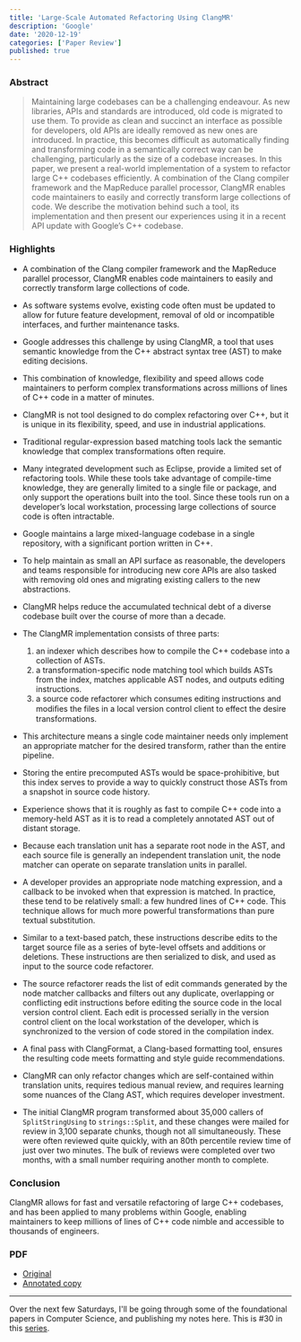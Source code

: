 ```yaml
---
title: 'Large-Scale Automated Refactoring Using ClangMR'
description: 'Google'
date: '2020-12-19'
categories: ['Paper Review']
published: true
---
```


### Abstract

> Maintaining large codebases can be a challenging endeavour. As new libraries, APIs and standards are introduced, old code is migrated to use them. To provide as clean and succinct an interface as possible for developers, old APIs are ideally removed as new ones are introduced. In practice, this becomes difficult as automatically finding and transforming code in a semantically correct way can be challenging, particularly as the size of a codebase increases. In this paper, we present a real-world implementation of a system to refactor large C++ codebases efficiently. A combination of the Clang compiler framework and the MapReduce parallel processor, ClangMR enables code maintainers to easily and correctly transform large collections of code. We describe the motivation behind such a tool, its implementation and then present our experiences using it in a recent API update with Google’s C++ codebase.

### Highlights

- A combination of the Clang compiler framework and the MapReduce parallel processor, ClangMR enables code maintainers to easily and correctly transform large collections of code. 

- As software systems evolve, existing code often must be updated to allow for future feature development, removal of old or incompatible interfaces, and further maintenance tasks.  

- Google addresses this challenge by using ClangMR, a tool that uses semantic knowledge from the C++ abstract syntax tree (AST) to make editing decisions.

- This combination of knowledge, flexibility and speed allows code maintainers to perform complex transformations across millions of lines of C++ code in a matter of minutes.  

- ClangMR is not  tool designed to do complex refactoring over C++, but it is unique in its flexibility, speed, and use in industrial applications.

- Traditional regular-expression based matching tools lack the semantic knowledge that complex transformations often require.  

- Many integrated development such as Eclipse, provide a limited set of refactoring tools. While these tools take advantage of compile-time knowledge, they are generally limited to a single file or package, and only support the operations built into the tool. Since these tools run on a developer’s local workstation, processing large collections of source code is often intractable.

- Google maintains a large mixed-language codebase in a single repository, with a significant portion written in C++.  

- To help maintain as small an API surface as reasonable, the developers and teams responsible for introducing new core APIs are also tasked with removing old ones and migrating existing callers to the new abstractions.  

- ClangMR helps reduce the accumulated technical debt of a diverse codebase built over the course of more than a decade.  

- The ClangMR implementation consists of three parts:
    1. an indexer which describes how to compile the C++ codebase into a collection of ASTs.
    2. a transformation-specific node matching tool which builds ASTs from the index, matches applicable AST nodes, and outputs editing instructions.
    3. a source code refactorer which consumes editing instructions and modiﬁes the files in a local version control client to effect the desire transformations.

- This architecture means a single code maintainer needs only implement an appropriate matcher for the desired transform, rather than the entire pipeline.

- Storing the entire precomputed ASTs would be space-prohibitive, but this index serves to provide a way to quickly construct those ASTs from a snapshot in source code history.  

- Experience shows that it is roughly as fast to compile C++ code into a memory-held AST as it is to read a completely annotated AST out of distant storage.

- Because each translation unit has a separate root node in the AST, and each source file is generally an independent translation unit, the node matcher can operate on separate translation units in parallel.

- A developer provides an appropriate node matching expression, and a callback to be invoked when that expression is matched. In practice, these tend to be relatively small: a few hundred lines of C++ code. This technique allows for much more powerful transformations than pure textual substitution.

- Similar to a text-based patch, these instructions describe edits to the target source file as a series of byte-level offsets and additions or deletions. These instructions are then serialized to disk, and used as input to the source code refactorer.  

- The source refactorer reads the list of edit commands generated by the node matcher callbacks and filters out any duplicate, overlapping or conflicting edit instructions before editing the source code in the local version control client. Each edit is processed serially in the version control client on the local workstation of the developer, which is synchronized to the version of code stored in the compilation index.  

- A final pass with ClangFormat, a Clang-based formatting tool, ensures the resulting code meets formatting and style guide recommendations.  

- ClangMR can only refactor changes which are self-contained within translation units, requires tedious manual review, and requires learning some nuances of the Clang AST, which requires developer investment.  

- The initial ClangMR program transformed about 35,000 callers of `SplitStringUsing` to `strings::Split`, and these changes were mailed for review in 3,100 separate chunks, though not all simultaneously. These were often reviewed quite quickly, with an 80th percentile review time of just over two minutes. The bulk of reviews were completed over two months, with a small number requiring another month to complete.  

### Conclusion
ClangMR allows for fast and versatile refactoring of large C++ codebases, and has been applied to many problems within Google, enabling maintainers to keep millions of lines of C++ code nimble and accessible to thousands of engineers.


### PDF

* [Original](https://storage.googleapis.com/pub-tools-public-publication-data/pdf/41342.pdf)
* [Annotated copy](./clangmr-annotated.pdf)

---
Over the next few Saturdays, I'll be going through some of the foundational papers in Computer Science, and publishing my notes here. This is #30 in this [series](https://anantjain.dev/#paper-reviews).


